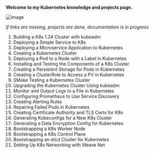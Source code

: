 **Welcome to my Kubernetes knowledge and projects page.**

![image](https://www.rackspace.com/sites/default/files/styles/solve_banner_1280/public/2020-01/Rackspace-Blog-Image-Jan-TL-Syndicated-Content-Tolga-Tarhan-Response-to-How-Kubernets-Has-Changed-the-Face-of-Hybrid-Cloud-SOL-TSK-423_final.jpg.jpeg?itok=Vzu3mrAK)

*If links are missing, projects are done, documentation is in progress*

1. Building a K8s 1.24 Cluster with kubeadm
2. Deploying a Simple Service to K8s 
3. Deploying a Microservice Application to Kubernetes
4. Creating a Kubernetes Cluster
5. Deploying a Pod to a Node with a Label in Kubernetes
6. Installing and Testing the Components of a K8s Cluster
7. Creating a Persistent Storage for Pods in Kubernetes
8. Creating a ClusterRole to Access a PV in Kubernetes
9. SMoke Testing a Kubernetes Cluster
10. Upgrading the Kubernetes Cluster Using kubeadm
11. Monitor and Output Logs to a File in Kubernetes
12. Configuring Prometheus to Use Service Discovery
13. Creating Alerting Rules
14. Repairing Failed Pods in Kubernetes
15. Creating Certificate Authority and TLS Certs for K8s 
16. Generating Kubeconfigs for a New K8s Cluster
17. Generating a Data Encryption Config for Kubernetes
18. Bootstrapping a K8s Worker Node
19. Bootstrapping a K8s Control Plane
20. Bootstrapping an etcd Cluster for Kubernetes
21. Setting Up K8s Networking with Weave Net
